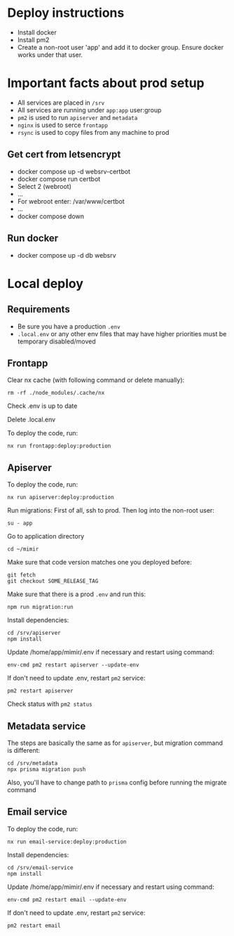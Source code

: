 # Deploy instructions

- Install docker
- Install pm2
- Create a non-root user 'app' and add it to docker group. Ensure docker works under that user.

# Important facts about prod setup

- All services are placed in `/srv`
- All services are running under `app:app` user:group
- `pm2` is used to run `apiserver` and `metadata`
- `nginx` is used to serce `frontapp`
- `rsync` is used to copy files from any machine to prod

## Get cert from letsencrypt

- docker compose up -d websrv-certbot
- docker compose run certbot
- Select 2 (webroot)
- ...
- For webroot enter: /var/www/certbot
- ...
- docker compose down

## Run docker

- docker compose up -d db websrv

# Local deploy

## Requirements

- Be sure you have a production `.env`
- `.local.env` or any other env files that may have higher priorities must be temporary disabled/moved

## Frontapp

Clear nx cache (with following command or delete manually):

```
rm -rf ./node_modules/.cache/nx
```

Check .env is up to date

Delete .local.env

To deploy the code, run:

```
nx run frontapp:deploy:production
```

## Apiserver

To deploy the code, run:

```
nx run apiserver:deploy:production
```

Run migrations:
First of all, ssh to prod. Then log into the non-root user:

```
su - app
```

Go to application directory

```
cd ~/mimir
```

Make sure that code version matches one you deployed before:

```
git fetch
git checkout SOME_RELEASE_TAG
```

Make sure that there is a prod `.env` and run this:

```
npm run migration:run
```

Install dependencies:

```
cd /srv/apiserver
npm install
```

Update /home/app/mimir/.env if necessary and restart using command:

```
env-cmd pm2 restart apiserver --update-env
```

If don't need to update .env, restart `pm2` service:

```
pm2 restart apiserver
```

Check status with `pm2 status`

## Metadata service

The steps are basically the same as for `apiserver`, but migration command is different:

```
cd /srv/metadata
npx prisma migration push
```

Also, you'll have to change path to `prisma` config before running the migrate command

## Email service

To deploy the code, run:

```
nx run email-service:deploy:production
```

Install dependencies:

```
cd /srv/email-service
npm install
```

Update /home/app/mimir/.env if necessary and restart using command:

```
env-cmd pm2 restart email --update-env
```

If don't need to update .env, restart `pm2` service:

```
pm2 restart email
```
